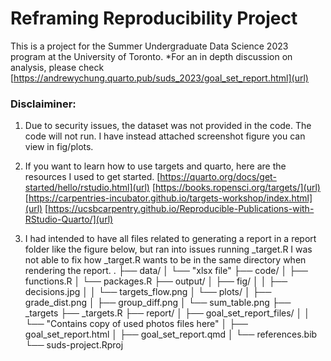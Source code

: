 # Reframing Reproducibility Project 
This is a project for the Summer Undergraduate Data Science 2023 program at the University of Toronto.
*For an in depth discussion on analysis, please check [https://andrewychung.quarto.pub/suds_2023/goal_set_report.html](url)

### Disclaiminer: 
1. Due to security issues, the dataset was not provided in the code. The code will not run. I have instead attached screenshot figure you can view in fig/plots.
2. If you want to learn how to use targets and quarto, here are the resources I used to get started.
   [https://quarto.org/docs/get-started/hello/rstudio.html](url)
   [https://books.ropensci.org/targets/](url)
   [https://carpentries-incubator.github.io/targets-workshop/index.html](url)
   [https://ucsbcarpentry.github.io/Reproducible-Publications-with-RStudio-Quarto/](url)
   
4. I had intended to have all files related to generating a report in a report folder like the figure below, but ran into issues running _target.R I was not able to fix how _target.R wants to be in the same directory when rendering the report.
.
├── data/
│   └── "xlsx file"
├── code/
│   ├── functions.R
│   └── packages.R
├── output/
│   ├── fig/
│   │   ├── decisions.jpg
│   │   └── targets_flow.png
│   └── plots/
│       ├── grade_dist.png
│       ├── group_diff.png
│       └── sum_table.png
├── _targets
├── _targets.R
├── report/
│   ├── goal_set_report_files/
│   │   └── "Contains copy of used photos files here"
│   ├── goal_set_report.html
│   ├── goal_set_report.qmd
│   └── references.bib
└── suds-project.Rproj
